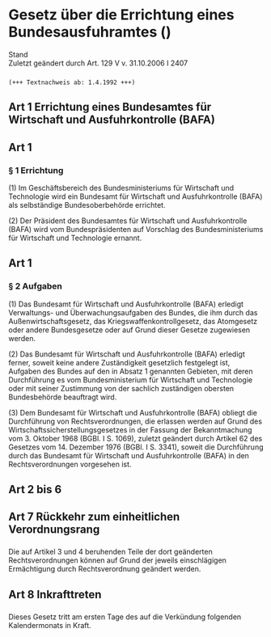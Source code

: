 Gesetz über die Errichtung eines Bundesausfuhramtes ()
======================================================

Stand  
Zuletzt geändert durch Art. 129 V v. 31.10.2006 I 2407

### 

```
(+++ Textnachweis ab: 1.4.1992 +++)
```

Art 1 Errichtung eines Bundesamtes für Wirtschaft und Ausfuhrkontrolle (BAFA)
-----------------------------------------------------------------------------

### 

Art 1
-----

### § 1 Errichtung

(1) Im Geschäftsbereich des Bundesministeriums für Wirtschaft und Technologie wird ein Bundesamt für Wirtschaft und Ausfuhrkontrolle (BAFA) als selbständige Bundesoberbehörde errichtet.

(2) Der Präsident des Bundesamtes für Wirtschaft und Ausfuhrkontrolle (BAFA) wird vom Bundespräsidenten auf Vorschlag des Bundesministeriums für Wirtschaft und Technologie ernannt.

Art 1
-----

### § 2 Aufgaben

(1) Das Bundesamt für Wirtschaft und Ausfuhrkontrolle (BAFA) erledigt Verwaltungs- und Überwachungsaufgaben des Bundes, die ihm durch das Außenwirtschaftsgesetz, das Kriegswaffenkontrollgesetz, das Atomgesetz oder andere Bundesgesetze oder auf Grund dieser Gesetze zugewiesen werden.

(2) Das Bundesamt für Wirtschaft und Ausfuhrkontrolle (BAFA) erledigt ferner, soweit keine andere Zuständigkeit gesetzlich festgelegt ist, Aufgaben des Bundes auf den in Absatz 1 genannten Gebieten, mit deren Durchführung es vom Bundesministerium für Wirtschaft und Technologie oder mit seiner Zustimmung von der sachlich zuständigen obersten Bundesbehörde beauftragt wird.

(3) Dem Bundesamt für Wirtschaft und Ausfuhrkontrolle (BAFA) obliegt die Durchführung von Rechtsverordnungen, die erlassen werden auf Grund des Wirtschaftssicherstellungsgesetzes in der Fassung der Bekanntmachung vom 3. Oktober 1968 (BGBl. I S. 1069), zuletzt geändert durch Artikel 62 des Gesetzes vom 14. Dezember 1976 (BGBl. I S. 3341), soweit die Durchführung durch das Bundesamt für Wirtschaft und Ausfuhrkontrolle (BAFA) in den Rechtsverordnungen vorgesehen ist.

Art 2 bis 6
-----------

### 

Art 7 Rückkehr zum einheitlichen Verordnungsrang
------------------------------------------------

### 

Die auf Artikel 3 und 4 beruhenden Teile der dort geänderten Rechtsverordnungen können auf Grund der jeweils einschlägigen Ermächtigung durch Rechtsverordnung geändert werden.

Art 8 Inkrafttreten
-------------------

### 

Dieses Gesetz tritt am ersten Tage des auf die Verkündung folgenden Kalendermonats in Kraft.
